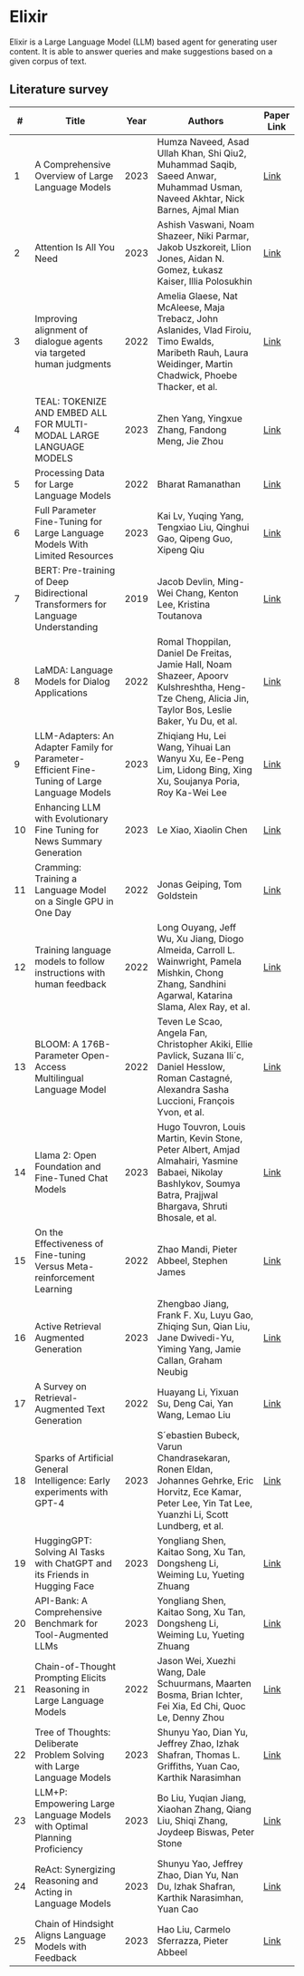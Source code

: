 # Elixir
Elixir is a Large Language Model (LLM) based agent for generating user content. It is able to answer queries and make suggestions based on a given corpus of text.

## Literature survey 

| **#** | **Title** | **Year** | **Authors** | **Paper Link** |
| --- | --- | --- | --- | --- |
| 1 | A Comprehensive Overview of Large Language Models | 2023 | Humza Naveed, Asad Ullah Khan, Shi Qiu2, Muhammad Saqib, Saeed Anwar, Muhammad Usman, Naveed Akhtar, Nick Barnes, Ajmal Mian | [Link](https://arxiv.org/pdf/2307.06435.pdf) |
| 2 | Attention Is All You Need | 2023 | Ashish Vaswani, Noam Shazeer, Niki Parmar, Jakob Uszkoreit, Llion Jones, Aidan N. Gomez, Łukasz Kaiser, Illia Polosukhin | [Link](https://arxiv.org/pdf/1706.03762.pdf) |
| 3 | Improving alignment of dialogue agents via targeted human judgments | 2022 | Amelia Glaese, Nat McAleese, Maja Trebacz, John Aslanides, Vlad Firoiu, Timo Ewalds, Maribeth Rauh, Laura Weidinger, Martin Chadwick, Phoebe Thacker, et al. | [Link](https://arxiv.org/pdf/2209.14375.pdf) |
| 4 | TEAL: TOKENIZE AND EMBED ALL FOR MULTI-MODAL LARGE LANGUAGE MODELS | 2023 | Zhen Yang, Yingxue Zhang, Fandong Meng, Jie Zhou | [Link](https://arxiv.org/pdf/2311.04589.pdf) |
| 5 | Processing Data for Large Language Models | 2022 | Bharat Ramanathan | [Link](https://wandb.ai/wandb_gen/llm-data-processing/reports/Processing-Data-for-Large-Language-Models--VmlldzozMDg4MTM2) |
| 6 | Full Parameter Fine-Tuning for Large Language Models With Limited Resources | 2023 | Kai Lv, Yuqing Yang, Tengxiao Liu, Qinghui Gao, Qipeng Guo, Xipeng Qiu | [Link](https://arxiv.org/pdf/2306.09782.pdf) |
| 7 | BERT: Pre-training of Deep Bidirectional Transformers for Language Understanding | 2019 | Jacob Devlin, Ming-Wei Chang, Kenton Lee, Kristina Toutanova | [Link](https://arxiv.org/pdf/1810.04805.pdf) |
| 8 | LaMDA: Language Models for Dialog Applications | 2022 | Romal Thoppilan, Daniel De Freitas, Jamie Hall, Noam Shazeer, Apoorv Kulshreshtha, Heng-Tze Cheng, Alicia Jin, Taylor Bos, Leslie Baker, Yu Du, et al. | [Link](https://arxiv.org/pdf/2201.08239.pdf) |
| 9 | LLM-Adapters: An Adapter Family for Parameter-Efficient Fine-Tuning of Large Language Models | 2023 | Zhiqiang Hu, Lei Wang, Yihuai Lan Wanyu Xu, Ee-Peng Lim, Lidong Bing, Xing Xu, Soujanya Poria, Roy Ka-Wei Lee | [Link](https://arxiv.org/pdf/2304.01933.pdf) |
| 10 | Enhancing LLM with Evolutionary Fine Tuning for News Summary Generation | 2023 | Le Xiao, Xiaolin Chen | [Link](https://arxiv.org/pdf/2307.02839.pdf) |
| 11 | Cramming: Training a Language Model on a Single GPU in One Day | 2022 | Jonas Geiping, Tom Goldstein | [Link](https://arxiv.org/pdf/2212.14034.pdf) |
| 12 | Training language models to follow instructions with human feedback | 2022 | Long Ouyang, Jeff Wu, Xu Jiang, Diogo Almeida, Carroll L. Wainwright, Pamela Mishkin, Chong Zhang, Sandhini Agarwal, Katarina Slama, Alex Ray, et al. | [Link](https://arxiv.org/pdf/2203.02155.pdf) |
| 13 | BLOOM: A 176B-Parameter Open-Access Multilingual Language Model | 2022 | Teven Le Scao, Angela Fan, Christopher Akiki, Ellie Pavlick, Suzana Ili´c, Daniel Hesslow, Roman Castagné, Alexandra Sasha Luccioni, François Yvon, et al. | [Link](https://arxiv.org/pdf/2211.05100.pdf) |
| 14 | Llama 2: Open Foundation and Fine-Tuned Chat Models | 2023 | Hugo Touvron, Louis Martin, Kevin Stone, Peter Albert, Amjad Almahairi, Yasmine Babaei, Nikolay Bashlykov, Soumya Batra, Prajjwal Bhargava, Shruti Bhosale, et al. | [Link](https://arxiv.org/pdf/2307.09288.pdf) |
| 15 | On the Effectiveness of Fine-tuning Versus Meta-reinforcement Learning | 2022 | Zhao Mandi, Pieter Abbeel, Stephen James | [Link](https://arxiv.org/pdf/2206.03271.pdf) |
| 16 | Active Retrieval Augmented Generation | 2023 | Zhengbao Jiang, Frank F. Xu, Luyu Gao, Zhiqing Sun, Qian Liu, Jane Dwivedi-Yu, Yiming Yang, Jamie Callan, Graham Neubig | [Link](https://arxiv.org/pdf/2305.06983.pdf) |
| 17 | A Survey on Retrieval-Augmented Text Generation | 2022 | Huayang Li, Yixuan Su, Deng Cai, Yan Wang, Lemao Liu | [Link](https://arxiv.org/pdf/2202.01110.pdf) |
| 18 | Sparks of Artificial General Intelligence: Early experiments with GPT-4 | 2023 | S´ebastien Bubeck, Varun Chandrasekaran, Ronen Eldan, Johannes Gehrke, Eric Horvitz, Ece Kamar, Peter Lee, Yin Tat Lee, Yuanzhi Li, Scott Lundberg, et al. | [Link](https://arxiv.org/pdf/2303.12712.pdf) |
| 19 | HuggingGPT: Solving AI Tasks with ChatGPT and its Friends in Hugging Face | 2023 | Yongliang Shen, Kaitao Song, Xu Tan, Dongsheng Li, Weiming Lu, Yueting Zhuang | [Link](https://arxiv.org/abs/2303.17580) |
| 20 | API-Bank: A Comprehensive Benchmark for Tool-Augmented LLMs | 2023 | Yongliang Shen, Kaitao Song, Xu Tan, Dongsheng Li, Weiming Lu, Yueting Zhuang | [Link](https://arxiv.org/pdf/2304.08244.pdf) |
| 21 | Chain-of-Thought Prompting Elicits Reasoning in Large Language Models | 2022 | Jason Wei, Xuezhi Wang, Dale Schuurmans, Maarten Bosma, Brian Ichter, Fei Xia, Ed Chi, Quoc Le, Denny Zhou | [Link](https://arxiv.org/pdf/2201.11903.pdf) |
| 22 | Tree of Thoughts: Deliberate Problem Solving with Large Language Models | 2023 | Shunyu Yao, Dian Yu, Jeffrey Zhao, Izhak Shafran, Thomas L. Griffiths, Yuan Cao, Karthik Narasimhan | [Link](https://arxiv.org/pdf/2305.10601.pdf) |
| 23 | LLM+P: Empowering Large Language Models with Optimal Planning Proficiency | 2023 | Bo Liu, Yuqian Jiang, Xiaohan Zhang, Qiang Liu, Shiqi Zhang, Joydeep Biswas, Peter Stone | [Link](https://arxiv.org/pdf/2304.11477.pdf) |
| 24 | ReAct: Synergizing Reasoning and Acting in Language Models | 2023 | Shunyu Yao, Jeffrey Zhao, Dian Yu, Nan Du, Izhak Shafran, Karthik Narasimhan, Yuan Cao | [Link](https://arxiv.org/pdf/2210.03629.pdf) |
| 25 | Chain of Hindsight Aligns Language Models with Feedback | 2023 | Hao Liu, Carmelo Sferrazza, Pieter Abbeel | [Link](https://arxiv.org/pdf/2302.02676.pdf) |
